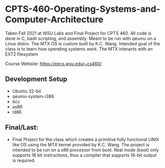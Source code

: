 # CPTS-460-Operating-Systems-and-Computer-Architecture
Taken Fall 2021 at WSU 
Labs and Final Project for CPTS 460. All code is done in C, bash scripting, and assembly. Meant to be run with qeumu on a Linux distro. The MTX OS is custom built by K.C. Wang. Intended goal of the class is to learn how operating systems work. The MTX interacts with an EXT2 filesystem

Course Website: https://eecs.wsu.edu/~cs460/

## Development Setup

- Ubuntu 32-bit
- qeumu-system-i386
- bcc
- as86
- ld86

## Final/Last:
- Final Project for the class which creates a primitive fully functional UNIX like OS using the MTX kernel provided by K.C. Wang. The project is intended to be run on a x86 processor from boot. Real mode (boot) only supports 16 bit instructions, thus a compiler that supports 16-bit output is required. 


